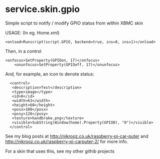 # service.skin.gpio
Simple script to notify / modify GPIO status from within XBMC skin

USAGE:
(In eg. Home.xml)
```
<onload>Runscript(script.GPIO, backend=true, ins=0, ins=1)</onload>
```
Then, in a control
```
<onfocus>SetProperty(GPIOon, 17)</onfocus>
	<onunfocus>SetProperty(GPIOoff, 17)</onunfocus>
```
And, for example, an icon to denote status:
```
  <control>
   <description>Test</description>
   <type>image</type>
   <id>0</id>
   <width>63</width>
   <height>60</height>
   <posx>100</posx>
   <posy>128</posy>
   <texture>handbrake.png</texture>
   <visible>SubString(Window(home).Property(GPIO0), "0")</visible>
  </control>
```

See my blog posts at http://nikrooz.co.uk/raspberry-pi-car-puter and http://nikrooz.co.uk/raspberry-pi-carputer-2/ for more info.

For a skin that uses this, see my other githib projects
